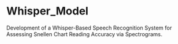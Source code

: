 # Whisper_Model
Development of a Whisper-Based Speech Recognition System for Assessing Snellen Chart Reading Accuracy via Spectrograms.
